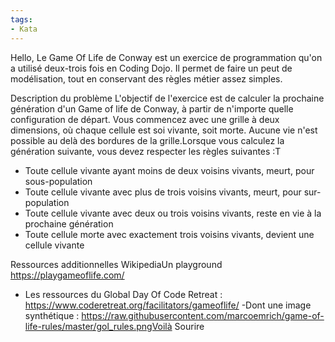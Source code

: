 ```yaml
---
tags:
- Kata
---
```

Hello,
Le Game Of Life de Conway est un exercice de programmation qu'on a utilisé deux-trois fois en Coding Dojo.
Il permet de faire un peut de modélisation, tout en conservant des règles métier assez simples.

Description du problème L'objectif de l'exercice est de calculer la prochaine génération d'un Game of life de Conway, 
à partir de n'importe quelle configuration de départ.
Vous commencez avec une grille à deux dimensions, où chaque cellule est soi vivante, soit morte.
Aucune vie n'est possible au delà des bordures de la grille.Lorsque vous calculez la génération suivante, 
vous devez respecter les règles suivantes :T

- Toute cellule vivante ayant moins de deux voisins vivants, meurt, pour sous-population
- Toute cellule vivante avec plus de trois voisins vivants, meurt, pour sur-population
- Toute cellule vivante avec deux ou trois voisins vivants, reste en vie à la prochaine génération
- Toute cellule morte avec exactement trois voisins vivants, devient une cellule vivante

Ressources additionnelles 
WikipediaUn playground  https://playgameoflife.com/
- Les ressources du Global Day Of Code Retreat : https://www.coderetreat.org/facilitators/gameoflife/
 -Dont une image synthétique : https://raw.githubusercontent.com/marcoemrich/game-of-life-rules/master/gol_rules.pngVoilà Sourire 